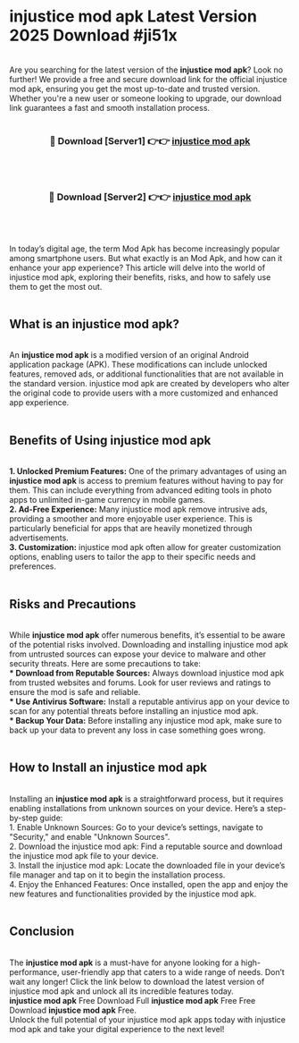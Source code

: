 # injustice mod apk Latest Version 2025 Download #ji51x<br>
<br>
Are you searching for the latest version of the <strong>injustice mod apk</strong>? Look no further! We provide a free and secure download link for the official injustice mod apk, ensuring you get the most up-to-date and trusted version. Whether you're a new user or someone looking to upgrade, our download link guarantees a fast and smooth installation process.
<br>
<br>
<div align="center">
<h3>🔴 Download [Server1] 👉👉 <a href="https://modyolo.store/injustice_mod_apk">injustice mod apk</a></h3><br>
<br>
<h3>🔴 Download [Server2] 👉👉 <a href="https://modyolo.store/=injustice_mod_apk">injustice mod apk</a></h3><br>
</div>
<br>
<br>
In today’s digital age, the term Mod Apk has become increasingly popular among smartphone users. But what exactly is an Mod Apk, and how can it enhance your app experience? This article will delve into the world of injustice mod apk, exploring their benefits, risks, and how to safely use them to get the most out.
<br>
<br>
<h2>What is an injustice mod apk?</h2>
<br>
An <strong>injustice mod apk</strong> is a modified version of an original Android application package (APK). These modifications can include unlocked features, removed ads, or additional functionalities that are not available in the standard version. injustice mod apk are created by developers who alter the original code to provide users with a more customized and enhanced app experience.
<br>
<br>
<h2>Benefits of Using injustice mod apk</h2>
<br>
<strong> 1. Unlocked Premium Features:</strong> One of the primary advantages of using an <strong>injustice mod apk</strong> is access to premium features without having to pay for them. This can include everything from advanced editing tools in photo apps to unlimited in-game currency in mobile games.
<br>
<strong> 2. Ad-Free Experience:</strong> Many injustice mod apk remove intrusive ads, providing a smoother and more enjoyable user experience. This is particularly beneficial for apps that are heavily monetized through advertisements.
<br>
<strong> 3. Customization:</strong> injustice mod apk often allow for greater customization options, enabling users to tailor the app to their specific needs and preferences.
<br>
<br>
<h2>Risks and Precautions</h2>
<br>
While <strong>injustice mod apk</strong> offer numerous benefits, it’s essential to be aware of the potential risks involved. Downloading and installing injustice mod apk from untrusted sources can expose your device to malware and other security threats. Here are some precautions to take:
<br>
<strong> * Download from Reputable Sources:</strong> Always download injustice mod apk from trusted websites and forums. Look for user reviews and ratings to ensure the mod is safe and reliable.
<br>
<strong> * Use Antivirus Software:</strong> Install a reputable antivirus app on your device to scan for any potential threats before installing an injustice mod apk.
<br>
<strong> * Backup Your Data:</strong> Before installing any injustice mod apk, make sure to back up your data to prevent any loss in case something goes wrong.
<br>
<br>
<h2>How to Install an injustice mod apk</h2>
<br>
Installing an <strong>injustice mod apk</strong> is a straightforward process, but it requires enabling installations from unknown sources on your device. Here’s a step-by-step guide:
<br>
 1. Enable Unknown Sources: Go to your device’s settings, navigate to "Security," and enable "Unknown Sources".
<br>
 2. Download the injustice mod apk: Find a reputable source and download the injustice mod apk file to your device.
<br>
 3. Install the injustice mod apk: Locate the downloaded file in your device’s file manager and tap on it to begin the installation process.
<br>
 4. Enjoy the Enhanced Features: Once installed, open the app and enjoy the new features and functionalities provided by the injustice mod apk.
<br>
<br>
<h2><strong>Conclusion</strong></h2>
<br>
The <strong>injustice mod apk</strong> is a must-have for anyone looking for a high-performance, user-friendly app that caters to a wide range of needs. Don’t wait any longer! Click the link below to download the latest version of injustice mod apk and unlock all its incredible features today.
<br>
<strong>injustice mod apk</strong> Free Download Full <strong>injustice mod apk</strong> Free Free Download <strong>injustice mod apk</strong> Free.
<br>
Unlock the full potential of your injustice mod apk apps today with injustice mod apk and take your digital experience to the next level!

